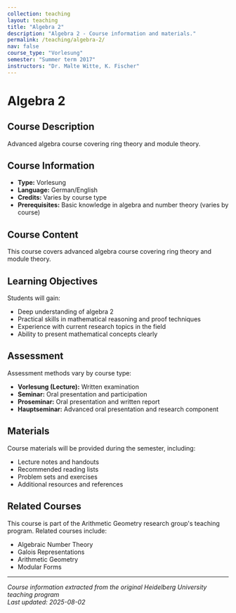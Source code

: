 ```yaml
---
collection: teaching
layout: teaching
title: "Algebra 2"
description: "Algebra 2 - Course information and materials."
permalink: /teaching/algebra-2/
nav: false
course_type: "Vorlesung"
semester: "Summer term 2017"
instructors: "Dr. Malte Witte, K. Fischer"
---
```


# Algebra 2

## Course Description 

Advanced algebra course covering ring theory and module theory.

## Course Information 

- **Type:** Vorlesung
- **Language:** German/English
- **Credits:** Varies by course type
- **Prerequisites:** Basic knowledge in algebra and number theory (varies by course)

## Course Content 

This course covers advanced algebra course covering ring theory and module theory.

## Learning Objectives 

Students will gain:
- Deep understanding of algebra 2
- Practical skills in mathematical reasoning and proof techniques
- Experience with current research topics in the field
- Ability to present mathematical concepts clearly

## Assessment 

Assessment methods vary by course type:
- **Vorlesung (Lecture):** Written examination
- **Seminar:** Oral presentation and participation
- **Proseminar:** Oral presentation and written report
- **Hauptseminar:** Advanced oral presentation and research component

## Materials 

Course materials will be provided during the semester, including:
- Lecture notes and handouts
- Recommended reading lists
- Problem sets and exercises
- Additional resources and references

## Related Courses 

This course is part of the Arithmetic Geometry research group's teaching program. Related courses include:
- Algebraic Number Theory
- Galois Representations
- Arithmetic Geometry
- Modular Forms

---

*Course information extracted from the original Heidelberg University teaching program*  
*Last updated: 2025-08-02*